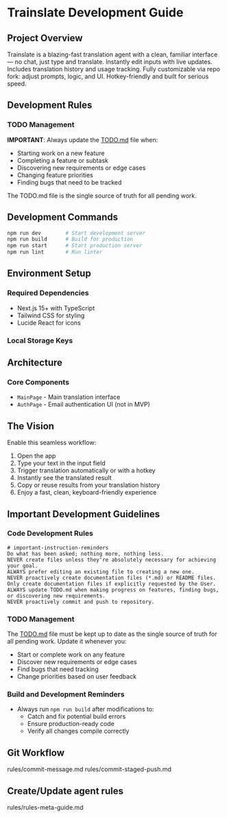 # Trainslate Development Guide

## Project Overview
Trainslate is a blazing-fast translation agent with a clean, familiar interface — no chat, just type and translate. Instantly edit inputs with live updates. Includes translation history and usage tracking. Fully customizable via repo fork: adjust prompts, logic, and UI. Hotkey-friendly and built for serious speed.

## Development Rules

### TODO Management
**IMPORTANT**: Always update the [TODO.md](./TODO.md) file when:
- Starting work on a new feature
- Completing a feature or subtask
- Discovering new requirements or edge cases
- Changing feature priorities
- Finding bugs that need to be tracked

The TODO.md file is the single source of truth for all pending work.

## Development Commands
```bash
npm run dev        # Start development server
npm run build      # Build for production
npm run start      # Start production server
npm run lint       # Run linter
```

## Environment Setup

### Required Dependencies
- Next.js 15+ with TypeScript
- Tailwind CSS for styling
- Lucide React for icons

### Local Storage Keys

## Architecture

### Core Components
- `MainPage` - Main translation interface
- `AuthPage` - Email authentication UI (not in MVP)

## The Vision

Enable this seamless workflow:
1. Open the app
2. Type your text in the input field
3. Trigger translation automatically or with a hotkey
4. Instantly see the translated result
5. Copy or reuse results from your translation history
6. Enjoy a fast, clean, keyboard-friendly experience


## Important Development Guidelines

### Code Development Rules
```
# important-instruction-reminders
Do what has been asked; nothing more, nothing less.
NEVER create files unless they're absolutely necessary for achieving your goal.
ALWAYS prefer editing an existing file to creating a new one.
NEVER proactively create documentation files (*.md) or README files. Only create documentation files if explicitly requested by the User.
ALWAYS update TODO.md when making progress on features, finding bugs, or discovering new requirements.
NEVER proactively commit and push to repository.
```

### TODO Management
The [TODO.md](./TODO.md) file must be kept up to date as the single source of truth for all pending work. Update it whenever you:
- Start or complete work on any feature
- Discover new requirements or edge cases
- Find bugs that need tracking
- Change priorities based on user feedback

### Build and Development Reminders
- Always run `npm run build` after modifications to:
  - Catch and fix potential build errors
  - Ensure production-ready code
  - Verify all changes compile correctly

## Git Workflow
rules/commit-message.md
rules/commit-staged-push.md

## Create/Update agent rules
rules/rules-meta-guide.md